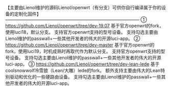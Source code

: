 【主要由Lienol维护的源码Lienol/openwrt（有分支）可供你自行编译属于你的设备的定制化固件】
——————————————————————————————
① https://github.com/Lienol/openwrt/tree/dev-19.07
基于官方openwrt的fork，使用luci18，默认分支。
支持官方openwrt支持的型号设备。
支持勾选主要由Lienol维护的passwall+一些其他开发者的伟大的开源luci-app。
② https://github.com/Lienol/openwrt/tree/dev-master
基于官方openwrt的fork，使用luci19，时机成熟时再取代作为默认分支。
支持官方openwrt支持的型号设备。
支持勾选主要由Lienol维护的passwall+一些其他开发者的伟大的开源luci-app。
③ https://github.com/Lienol/openwrt/tree/dev-lean-lede
基于coolsnowwolf冷雪狼（Lean/大雕）lede的fork。
额外支持主要由伟大的Lean特别驱动和优化的一些硬路由设备。
支持勾选主要由Lienol维护的passwall+一些其他开发者的伟大的开源luci-app。

